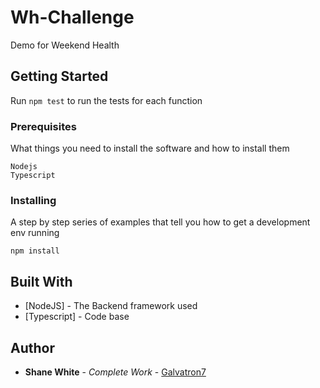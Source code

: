 # Wh-Challenge
Demo for Weekend Health
## Getting Started
Run `npm test` to run the tests for each function

### Prerequisites

What things you need to install the software and how to install them

```
Nodejs
Typescript
```

### Installing
A step by step series of examples that tell you how to get a development env running

```
npm install
```

## Built With
* [NodeJS] - The Backend framework used
* [Typescript] - Code base

## Author

* **Shane White** - *Complete Work* - [Galvatron7](https://github.com/galvatron7)
